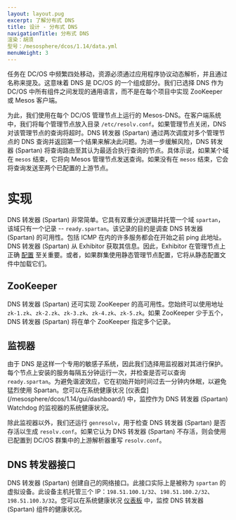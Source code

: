 ```yaml
---
layout: layout.pug
excerpt: 了解分布式 DNS
title: 设计 - 分布式 DNS
navigationTitle: 分布式 DNS
渲染：胡须
型号：/mesosphere/dcos/1.14/data.yml
menuWeight: 3
---
```


任务在 DC/OS 中频繁四处移动，资源必须通过应用程序协议动态解析，并且通过名称来提及。这意味着 DNS 是 DC/OS 的一个组成部分。我们已选择 DNS 作为 DC/OS 中所有组件之间发现的通用语言，而不是在每个项目中实现 ZooKeeper 或 Mesos 客户端。

为此，我们使用在每个 DC/OS 管理节点上运行的 Mesos-DNS。在客户端系统中，我们将每个管理节点放入目录 `/etc/resolv.conf`。如果管理节点关闭，DNS 对该管理节点的查询将超时。DNS 转发器 (Spartan) 通过两次调度对多个管理节点的 DNS 查询并返回第一个结果来解决此问题。为进一步缓解风险，DNS 转发器 (Spartan) 将查询路由至其认为最适合执行查询的节点。具体示说，如果某个域在 `mesos` 结束，它将向 Mesos 管理节点发送查询。如果没有在 `mesos` 结束，它会将查询发送至两个已配置的上游节点。

# 实现
DNS 转发器 (Spartan) 非常简单。它具有双重分派逻辑并托管一个域 `spartan`，该域只有一个记录 -- `ready.spartan`。该记录的目的是调查 DNS 转发器 (Spartan) 的可用性。包括 ICMP 在内的许多服务都会在开始之前 ping 此地址。DNS 转发器 (Spartan) 从 Exhibitor 获取其信息。因此，Exhibitor 在管理节点上正确 [配置](/mesosphere/dcos/1.14/installing/production/advanced-configuration/configuration-reference/) 至关重要。或者，如果群集使用静态管理节点配置，它将从静态配置文件中加载它们。

## ZooKeeper
DNS 转发器 (Spartan) 还可实现 ZooKeeper 的高可用性。您始终可以使用地址 `zk-1.zk`、`zk-2.zk`、`zk-3.zk`、`zk-4.zk`、`zk-5.zk`。如果 ZooKeeper 少于五个，DNS 转发器 (Spartan) 将在单个 ZooKeeper 指定多个记录。

## 监视器
由于 DNS 是这样一个专用的敏感子系统，因此我们选择用监视器对其进行保护。每个节点上安装的服务每隔五分钟运行一次，并检查是否可以查询 `ready.spartan`。为避免谐波效应，它在初始开始时间过去一分钟内休眠，以避免猛烈使用 Spartan。您可以在系统健康状况 [仪表盘] (/mesosphere/dcos/1.14/gui/dashboard/) 中，监控作为 DNS 转发器 (Spartan) Watchdog 的监视器的系统健康状况。

除此监视器以外，我们还运行 `genresolv`，用于检查 DNS 转发器 (Spartan) 是否存活以生成 `resolv.conf`。如果它认为 DNS 转发器 (Spartan) 不存活，则会使用已配置到 DC/OS 群集中的上游解析器重写 `resolv.conf`。

## DNS 转发器接口
DNS 转发器 (Spartan) 创建自己的网络接口。此接口实际上是被称为 `spartan` 的虚拟设备。此设备主机托管三个 IP：`198.51.100.1/32`、`198.51.100.2/32`、`198.51.100.3/32`。您可以在系统健康状况 [仪表板](/mesosphere/dcos/1.14/gui/dashboard/) 中，监控 DNS 转发器 (Spartan) 组件的健康状况。
